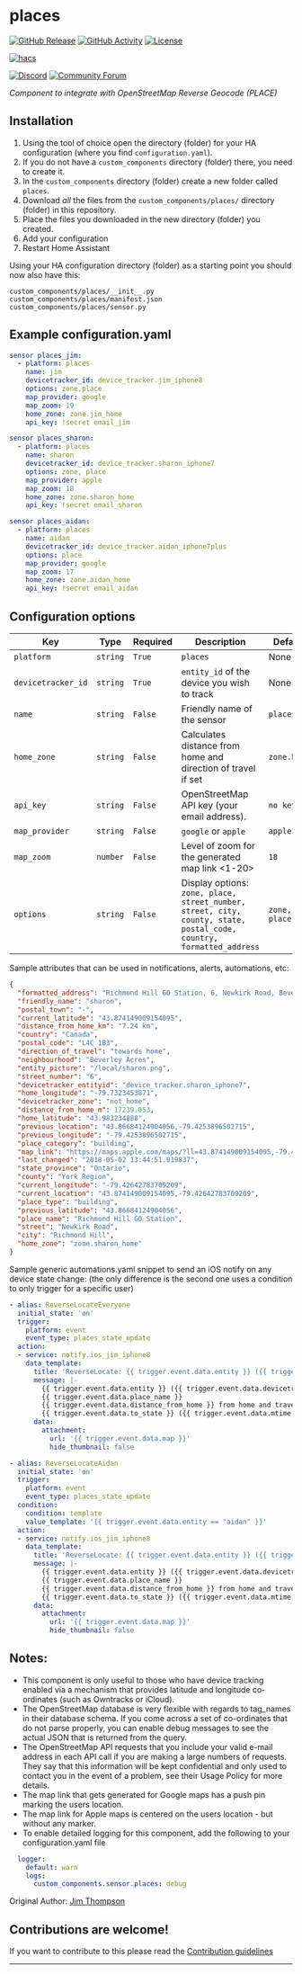 # places


[![GitHub Release][releases-shield]][releases]
[![GitHub Activity][commits-shield]][commits]
[![License][license-shield]](LICENSE.md)

[![hacs][hacsbadge]][hacs]

[![Discord][discord-shield]][discord]
[![Community Forum][forum-shield]][forum]

_Component to integrate with OpenStreetMap Reverse Geocode (PLACE)_

## Installation

1. Using the tool of choice open the directory (folder) for your HA configuration (where you find `configuration.yaml`).
2. If you do not have a `custom_components` directory (folder) there, you need to create it.
3. In the `custom_components` directory (folder) create a new folder called `places`.
4. Download _all_ the files from the `custom_components/places/` directory (folder) in this repository.
5. Place the files you downloaded in the new directory (folder) you created.
6. Add your configuration
6. Restart Home Assistant

Using your HA configuration directory (folder) as a starting point you should now also have this:

```text
custom_components/places/__init__.py
custom_components/places/manifest.json
custom_components/places/sensor.py
```

## Example configuration.yaml

```yaml
sensor places_jim:
  - platform: places
    name: jim
    devicetracker_id: device_tracker.jim_iphone8
    options: zone,place
    map_provider: google
    map_zoom: 19
    home_zone: zone.jim_home
    api_key: !secret email_jim

sensor places_sharon:
  - platform: places
    name: sharon
    devicetracker_id: device_tracker.sharon_iphone7
    options: zone, place
    map_provider: apple
    map_zoom: 18
    home_zone: zone.sharon_home
    api_key: !secret email_sharon

sensor places_aidan:
  - platform: places
    name: aidan
    devicetracker_id: device_tracker.aidan_iphone7plus
    options: place
    map_provider: google
    map_zoom: 17
    home_zone: zone.aidan_home
    api_key: !secret email_aidan
```

## Configuration options

Key | Type | Required | Description | Default |
-- | -- | -- | -- | --
`platform` | `string` | `True` | `places` | None
`devicetracker_id` | `string` | `True` | `entity_id` of the device you wish to track | None
`name` | `string` | `False` | Friendly name of the sensor | `places`
`home_zone` | `string` | `False` | Calculates distance from home and direction of travel if set | `zone.home`
`api_key` | `string` | `False` | OpenStreetMap API key (your email address). | `no key`
`map_provider` | `string` | `False` | `google` or `apple` | `apple`
`map_zoom` | `number` | `False` | Level of zoom for the generated map link <1-20> | `18`
`options` | `string` | `False` | Display options: `zone, place, street_number, street, city, county, state, postal_code, country, formatted_address` | `zone, place`

Sample attributes that can be used in notifications, alerts, automations, etc:
```json
{
  "formatted_address": "Richmond Hill GO Station, 6, Newkirk Road, Beverley Acres, Richmond Hill, York Region, Ontario, L4C 1B3, Canada",
  "friendly_name": "sharon",
  "postal_town": "-",
  "current_latitude": "43.874149009154095",
  "distance_from_home_km": "7.24 km",
  "country": "Canada",
  "postal_code": "L4C 1B3",
  "direction_of_travel": "towards home",
  "neighbourhood": "Beverley Acres",
  "entity_picture": "/local/sharon.png",
  "street_number": "6",
  "devicetracker_entityid": "device_tracker.sharon_iphone7",
  "home_longitude": "-79.7323453871",
  "devicetracker_zone": "not_home",
  "distance_from_home_m": 17239.053,
  "home_latitude": "43.983234888",
  "previous_location": "43.86684124904056,-79.4253896502715",
  "previous_longitude": "-79.4253896502715",
  "place_category": "building",
  "map_link": "https://maps.apple.com/maps/?ll=43.874149009154095,-79.42642783709209&z=18",
  "last_changed": "2018-05-02 13:44:51.019837",
  "state_province": "Ontario",
  "county": "York Region",
  "current_longitude": "-79.42642783709209",
  "current_location": "43.874149009154095,-79.42642783709209",
  "place_type": "building",
  "previous_latitude": "43.86684124904056",
  "place_name": "Richmond Hill GO Station",
  "street": "Newkirk Road",
  "city": "Richmond Hill",
  "home_zone": "zone.sharon_home"
}
```

Sample generic automations.yaml snippet to send an iOS notify on any device state change:
(the only difference is the second one uses a condition to only trigger for a specific user)
```yaml
- alias: ReverseLocateEveryone
  initial_state: 'on'
  trigger:
    platform: event
    event_type: places_state_update
  action:
  - service: notify.ios_jim_iphone8
    data_template:
      title: 'ReverseLocate: {{ trigger.event.data.entity }} ({{ trigger.event.data.devicetracker_zone }}) {{ trigger.event.data.place_name }}'
      message: |-
        {{ trigger.event.data.entity }} ({{ trigger.event.data.devicetracker_zone }}) 
        {{ trigger.event.data.place_name }}
        {{ trigger.event.data.distance_from_home }} from home and traveling {{ trigger.event.data.direction }}
        {{ trigger.event.data.to_state }} ({{ trigger.event.data.mtime }})
      data:
        attachment:
          url: '{{ trigger.event.data.map }}'
          hide_thumbnail: false

- alias: ReverseLocateAidan
  initial_state: 'on'
  trigger:
    platform: event
    event_type: places_state_update
  condition:
    condition: template
    value_template: '{{ trigger.event.data.entity == "aidan" }}'
  action:
  - service: notify.ios_jim_iphone8
    data_template:
      title: 'ReverseLocate: {{ trigger.event.data.entity }} ({{ trigger.event.data.devicetracker_zone }}) {{ trigger.event.data.place_name }}'
      message: |-
        {{ trigger.event.data.entity }} ({{ trigger.event.data.devicetracker_zone }}) 
        {{ trigger.event.data.place_name }}
        {{ trigger.event.data.distance_from_home }} from home and traveling {{ trigger.event.data.direction }}
        {{ trigger.event.data.to_state }} ({{ trigger.event.data.mtime }})
      data:
        attachment:
          url: '{{ trigger.event.data.map }}'
          hide_thumbnail: false
```

## Notes:

* This component is only useful to those who have device tracking enabled via a mechanism that provides latitude and longitude co-ordinates (such as Owntracks or iCloud).
* The OpenStreetMap database is very flexible with regards to tag_names in their database schema.  If you come across a set of co-ordinates that do not parse properly, you can enable debug messages to see the actual JSON that is returned from the query.
* The OpenStreetMap API requests that you include your valid e-mail address in each API call if you are making a large numbers of requests.  They say that this information will be kept confidential and only used to contact you in the event of a problem, see their Usage Policy for more details.
* The map link that gets generated for Google maps has a push pin marking the users location.
* The map link for Apple maps is centered on the users location - but without any marker.
* To enable detailed logging for this component, add the following to your configuration.yaml file
```yaml
  logger:
    default: warn
    logs:
      custom_components.sensor.places: debug  
```

Original Author: [Jim Thompson](https://github.com/tenly2000)

## Contributions are welcome!

If you want to contribute to this please read the [Contribution guidelines](CONTRIBUTING.md)

***

[places]: https://github.com/custom-components/places
[commits-shield]: https://img.shields.io/github/commit-activity/y/custom-components/places.svg?style=for-the-badge
[commits]: https://github.com/custom-components/places/commits/master
[hacs]: https://github.com/custom-components/hacs
[hacsbadge]: https://img.shields.io/badge/HACS-Custom-orange.svg?style=for-the-badge
[discord]: https://discord.gg/Qa5fW2R
[discord-shield]: https://img.shields.io/discord/330944238910963714.svg?style=for-the-badge
[forum-shield]: https://img.shields.io/badge/community-forum-brightgreen.svg?style=for-the-badge
[forum]: https://community.home-assistant.io/t/reverse-geocode-sensor-places-using-openstreetmap-custom-component
[license-shield]: https://img.shields.io/github/license/custom-components/places.svg?style=for-the-badge
[maintenance-shield]: https://img.shields.io/badge/maintainer-Ian%20Richardson%20%40iantrich-blue.svg?style=for-the-badge
[releases-shield]: https://img.shields.io/github/release/custom-components/places.svg?style=for-the-badge
[releases]: https://github.com/custom-components/places/releases
